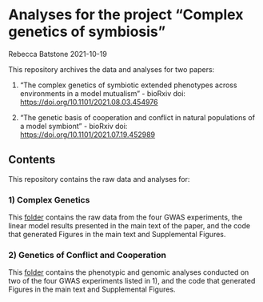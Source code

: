 Analyses for the project “Complex genetics of symbiosis”
================
Rebecca Batstone
2021-10-19

This repository archives the data and analyses for two papers:

1.  “The complex genetics of symbiotic extended phenotypes across
    environments in a model mutualism” - bioRxiv doi:
    <https://doi.org/10.1101/2021.08.03.454976>

2.  “The genetic basis of cooperation and conflict in natural
    populations of a model symbiont” - bioRxiv doi:
    <https://doi.org/10.1101/2021.07.19.452989>

## Contents

This repository contains the raw data and analyses for:

### 1) Complex Genetics

This
[folder](https://github.com/rtbatstone/complex_genetics_of_symbiosis/tree/master/Complex_genetics)
contains the raw data from the four GWAS experiments, the linear model
results presented in the main text of the paper, and the code that
generated Figures in the main text and Supplemental Figures.

### 2) Genetics of Conflict and Cooperation

This
[folder](https://github.com/rtbatstone/complex_genetics_of_symbiosis/tree/master/Genetics_conflict_cooperation)
contains the phenotypic and genomic analyses conducted on two of the
four GWAS experiments listed in 1), and the code that generated Figures
in the main text and Supplemental Figures.
